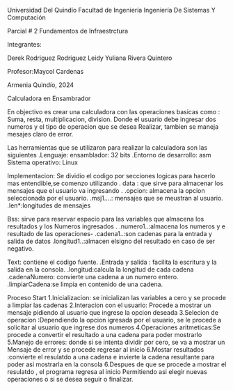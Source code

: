 Universidad Del Quindío
Facultad de Ingeniería
Ingeniería De Sistemas Y Computación




Parcial  # 2
Fundamentos de Infraestrctura 


Integrantes: 

Derek Rodriguez Rodriguez 
Leidy Yuliana Rivera Quintero 



Profesor:Maycol Cardenas





Armenia Quindío, 2024


 Calculadora en Ensambrador 

En objectivo es crear una calculadora con las operaciones basicas como :
Suma, resta, multiplicacion, division.
Donde el usuario debe ingresar dos numeros y el tipo de operacion que se desea 
Realizar, tambien se maneja mesajes claro de error. 

Las herramientas que se utilizaron para realizar la calculadora son las siguientes
.Lenguaje: ensamblador:  32 bits 
.Entorno de desarrollo: asm
Sistema operativo: Linux

Implementacion:
Se dividio el codigo por secciones logicas para hacerlo mas entendible,se comenzo utilizando .
data : que sirve para almacenar los mensajes que el usuario va ingresando .
  .opcion: almacena la opcion seleccionada por el usuario.
  .msj1....: mensajes que se meustran al usuario.
  .len*:longitudes de mensajes

Bss: sirve para reservar espacio para las variables que almacena los resultados y los 
Numeros ingresados .
.numero1..:almacena los numeros y e resultado de las operaciones-
.cadena1..:son cadenas para la entrada y salida de datos 
.longitud1..:almacen elsigno del resultado en caso de ser negativo.

Text: contiene el codigo fuente.
.Entrada y salida : facilita la escritura y la salida en la consola.
.longitud:calcula la longitud de cada cadena 
.cadenaNumero: convierte una cadena a un numero entero.
.limpiarCadena:se limpia en contenido de una cadena.

Proceso Start
1.Inicializacion: se inicializan las variables a cero y se procede a limpiar las cadenas 
2.Interacion con el usuario: Procede a mostrar un mensaje pidiendo al usuario que ingrese la opcion deseada
3.Selecion de operacion :Dependiendo la opcion igresada por el usuario, se le procede a solicitar al usuario que ingrese dos numeros 
4.Operaciones aritmeticas:Se procede a convertir el resultado a una cadena para poder mostrarlo
5.Manejo de errores: donde si se intenta dividir por cero, se va a mostrar un 
Mensaje de error y se procede regresar al inicio 
6.Mostar resultados :convierte el resulatdo a una cadena e invierte  la cadena resultante  para poder asi mostrarla en la consola
6.Despues de que se procede a mostrar el resulatdo , el programa regresa al inicio 
Permitiendo asi elegir nuevas operaciones o si se desea seguir o finalizar.


